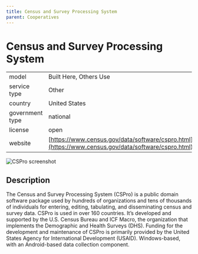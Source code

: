 ```yaml
---
title: Census and Survey Processing System
parent: Cooperatives
---
```


# Census and Survey Processing System

|                   |                                          |
|:------------------|:-----------------------------------------|
| model             | Built Here, Others Use
| service type      | Other
| country           | United States
| government type   | national
| license           | open
| website           | [https://www.census.gov/data/software/cspro.html](https://www.census.gov/data/software/cspro.html)

![CSPro screenshot](images/cspro.jpg)

## Description

The Census and Survey Processing System (CSPro) is a public domain software package used by hundreds of organizations and tens of thousands of individuals for entering, editing, tabulating, and disseminating census and survey data. CSPro is used in over 160 countries. It’s developed and supported by the U.S. Census Bureau and ICF Macro, the organization that implements the Demographic and Health Surveys (DHS). Funding for the development and maintenance of CSPro is primarily provided by the United States Agency for International Development (USAID). Windows-based, with an Android-based data collection component.

